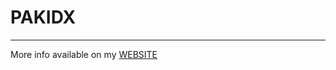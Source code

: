 # PAKIDX

***

More info available on my [WEBSITE](http://sarimoko.x10.mx/2016/06/19/l1j-tool-pakidx/)
